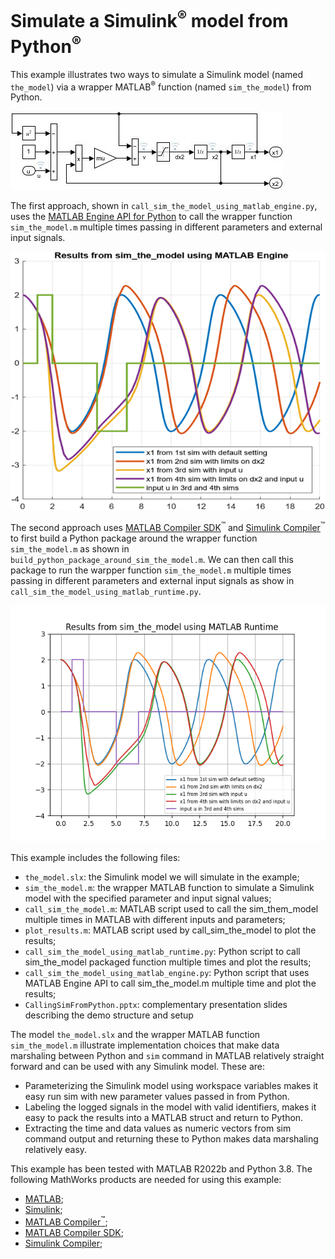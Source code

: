 # Simulate a Simulink<sup>&reg;</sup> model from Python<sup>&reg;</sup> 

This example illustrates two ways to simulate a Simulink model (named <code>the_model</code>) via a wrapper MATLAB<sup>&reg;</sup> function (named <code>sim_the_model</code>) from Python. 

![the_model](the_model.jpg)
 
The first approach, shown in <code>call_sim_the_model_using_matlab_engine.py</code>, uses the [MATLAB Engine API for
Python](https://www.mathworks.com/help/matlab/matlab_external/install-the-matlab-engine-for-python.html) to call the wrapper function <code>sim_the_model.m</code> multiple times passing in different parameters and external input signals. 

![results_mle](results_mle2.png)
 
The second approach uses [MATLAB Compiler
SDK](https://www.mathworks.com/help/compiler_sdk/gs/create-a-python-application-with-matlab-code.html)<sup>&trade;</sup> and [Simulink Compiler](https://www.mathworks.com/help/slcompiler/ug/deploy-from-matlab-command-line.html)<sup>&trade;</sup> to first build a Python package around the wrapper function <code>sim_the_model.m</code> as shown in
<code>build_python_package_around_sim_the_model.m</code>. We can then call this package to run the warpper function <code>sim_the_model.m</code> multiple times passing in different parameters and external input signals as show in <code>call_sim_the_model_using_matlab_runtime.py</code>.  

![results_mrt](results_mrt.png)

This example includes the following files:

* <code>the_model.slx</code>: the Simulink model we will simulate in the example;
* <code>sim_the_model.m</code>: the wrapper MATLAB function to simulate a Simulink model with the specified parameter and input signal values;
* <code>call_sim_the_model.m</code>: MATLAB script used to call the sim_them_model multiple times in MATLAB with different inputs and parameters; 
* <code>plot_results.m</code>: MATLAB script used by call_sim_the_model to plot the results;
* <code>call_sim_the_model_using_matlab_runtime.py</code>: Python script to call sim_the_model packaged function multiple times and plot the results;
* <code>call_sim_the_model_using_matlab_engine.py</code>: Python script that uses MATLAB Engine API to call sim_the_model.m multiple time and plot the results;
* <code>CallingSimFromPython.pptx</code>: complementary presentation slides describing the demo structure and setup

The model <code>the_model.slx</code> and the wrapper MATLAB function <code>sim_the_model.m</code> illustrate implementation choices that make data marshaling between Python and <code>sim</code> command in MATLAB relatively straight forward and can be used with any Simulink model. These are:

* Parameterizing the Simulink model using workspace variables makes it easy run sim with new parameter values passed in from Python.
* Labeling the logged signals in the model with valid identifiers, makes it easy to pack the results into a MATLAB struct and return to Python.
* Extracting the time and data values as numeric vectors from sim command output and returning these to Python makes data marshaling relatively easy. 



This example has been tested with MATLAB R2022b and Python 3.8. The following MathWorks products are needed for using this example:

* [MATLAB](https://www.mathworks.com/products/matlab.html); 
* [Simulink](https://www.mathworks.com/products/simulink.html); 
* [MATLAB Compiler<sup>&trade;</sup>](https://www.mathworks.com/products/compiler.html); 
* [MATLAB Compiler SDK](https://www.mathworks.com/products/matlab-compiler-sdk.html); 
* [Simulink Compiler](https://www.mathworks.com/products/simulink-compiler.html); 
 



